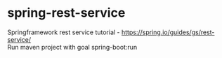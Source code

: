 # spring-rest-service
Springframework rest service tutorial - https://spring.io/guides/gs/rest-service/<br/>
Run maven project with goal spring-boot:run

